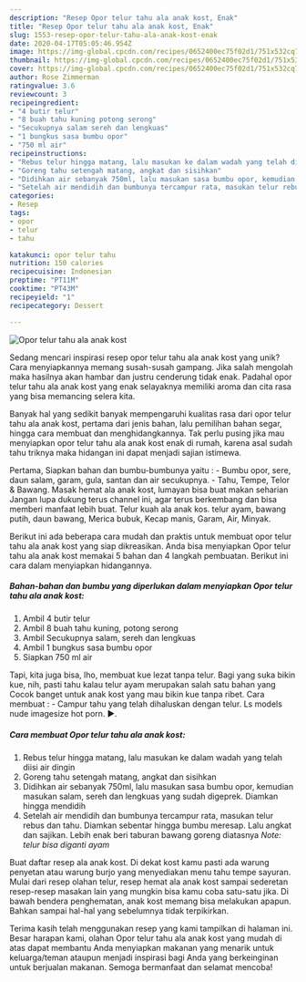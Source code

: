 ```yaml
---
description: "Resep Opor telur tahu ala anak kost, Enak"
title: "Resep Opor telur tahu ala anak kost, Enak"
slug: 1553-resep-opor-telur-tahu-ala-anak-kost-enak
date: 2020-04-17T05:05:46.954Z
image: https://img-global.cpcdn.com/recipes/0652400ec75f02d1/751x532cq70/opor-telur-tahu-ala-anak-kost-foto-resep-utama.jpg
thumbnail: https://img-global.cpcdn.com/recipes/0652400ec75f02d1/751x532cq70/opor-telur-tahu-ala-anak-kost-foto-resep-utama.jpg
cover: https://img-global.cpcdn.com/recipes/0652400ec75f02d1/751x532cq70/opor-telur-tahu-ala-anak-kost-foto-resep-utama.jpg
author: Rose Zimmerman
ratingvalue: 3.6
reviewcount: 3
recipeingredient:
- "4 butir telur"
- "8 buah tahu kuning potong serong"
- "Secukupnya salam sereh dan lengkuas"
- "1 bungkus sasa bumbu opor"
- "750 ml air"
recipeinstructions:
- "Rebus telur hingga matang, lalu masukan ke dalam wadah yang telah diisi air dingin"
- "Goreng tahu setengah matang, angkat dan sisihkan"
- "Didihkan air sebanyak 750ml, lalu masukan sasa bumbu opor, kemudian masukan salam, sereh dan lengkuas yang sudah digeprek. Diamkan hingga mendidih"
- "Setelah air mendidih dan bumbunya tercampur rata, masukan telur rebus dan tahu. Diamkan sebentar hingga bumbu meresap. Lalu angkat dan sajikan. Lebih enak beri taburan bawang goreng diatasnya *Note: telur bisa diganti ayam*"
categories:
- Resep
tags:
- opor
- telur
- tahu

katakunci: opor telur tahu 
nutrition: 150 calories
recipecuisine: Indonesian
preptime: "PT11M"
cooktime: "PT43M"
recipeyield: "1"
recipecategory: Dessert

---
```



![Opor telur tahu ala anak kost](https://img-global.cpcdn.com/recipes/0652400ec75f02d1/751x532cq70/opor-telur-tahu-ala-anak-kost-foto-resep-utama.jpg)

Sedang mencari inspirasi resep opor telur tahu ala anak kost yang unik? Cara menyiapkannya memang susah-susah gampang. Jika salah mengolah maka hasilnya akan hambar dan justru cenderung tidak enak. Padahal opor telur tahu ala anak kost yang enak selayaknya memiliki aroma dan cita rasa yang bisa memancing selera kita.

Banyak hal yang sedikit banyak mempengaruhi kualitas rasa dari opor telur tahu ala anak kost, pertama dari jenis bahan, lalu pemilihan bahan segar, hingga cara membuat dan menghidangkannya. Tak perlu pusing jika mau menyiapkan opor telur tahu ala anak kost enak di rumah, karena asal sudah tahu triknya maka hidangan ini dapat menjadi sajian istimewa.

Pertama, Siapkan bahan dan bumbu-bumbunya yaitu : - Bumbu opor, sere, daun salam, garam, gula, santan dan air secukupnya. - Tahu, Tempe, Telor &amp; Bawang. Masak hemat ala anak kost, lumayan bisa buat makan seharian Jangan lupa dukung terus channel ini, agar terus berkembang dan bisa memberi manfaat lebih buat. Telur kuah ala anak kos. telur ayam, bawang putih, daun bawang, Merica bubuk, Kecap manis, Garam, Air, Minyak.


Berikut ini ada beberapa cara mudah dan praktis untuk membuat opor telur tahu ala anak kost yang siap dikreasikan. Anda bisa menyiapkan Opor telur tahu ala anak kost memakai 5 bahan dan 4 langkah pembuatan. Berikut ini cara dalam menyiapkan hidangannya.

<!--inarticleads1-->

##### Bahan-bahan dan bumbu yang diperlukan dalam menyiapkan Opor telur tahu ala anak kost:

1. Ambil 4 butir telur
1. Ambil 8 buah tahu kuning, potong serong
1. Ambil Secukupnya salam, sereh dan lengkuas
1. Ambil 1 bungkus sasa bumbu opor
1. Siapkan 750 ml air


Tapi, kita juga bisa, lho, membuat kue lezat tanpa telur. Bagi yang suka bikin kue, nih, pasti tahu kalau telur ayam merupakan salah satu bahan yang Cocok banget untuk anak kost yang mau bikin kue tanpa ribet. Cara membuat : - Campur tahu yang telah dihaluskan dengan telur. Ls models nude imagesize hot porn. ▶. 

<!--inarticleads2-->

##### Cara membuat Opor telur tahu ala anak kost:

1. Rebus telur hingga matang, lalu masukan ke dalam wadah yang telah diisi air dingin
1. Goreng tahu setengah matang, angkat dan sisihkan
1. Didihkan air sebanyak 750ml, lalu masukan sasa bumbu opor, kemudian masukan salam, sereh dan lengkuas yang sudah digeprek. Diamkan hingga mendidih
1. Setelah air mendidih dan bumbunya tercampur rata, masukan telur rebus dan tahu. Diamkan sebentar hingga bumbu meresap. Lalu angkat dan sajikan. Lebih enak beri taburan bawang goreng diatasnya *Note: telur bisa diganti ayam*


Buat daftar resep ala anak kost. Di dekat kost kamu pasti ada warung penyetan atau warung burjo yang menyediakan menu tahu tempe sayuran. Mulai dari resep olahan telur, resep hemat ala anak kost sampai sederetan resep-resep masakan lain yang mungkin bisa kamu coba satu-satu jika. Di bawah bendera penghematan, anak kost memang bisa melakukan apapun. Bahkan sampai hal-hal yang sebelumnya tidak terpikirkan. 

Terima kasih telah menggunakan resep yang kami tampilkan di halaman ini. Besar harapan kami, olahan Opor telur tahu ala anak kost yang mudah di atas dapat membantu Anda menyiapkan makanan yang menarik untuk keluarga/teman ataupun menjadi inspirasi bagi Anda yang berkeinginan untuk berjualan makanan. Semoga bermanfaat dan selamat mencoba!
